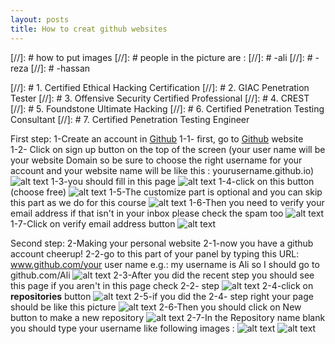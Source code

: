 ```yaml
---
layout: posts
title: How to creat github websites 
---
```

[//]: # how to put images
[//]: # people in the picture are :
[//]: # -ali
[//]: # -reza
[//]: # -hassan

[//]: # 1. Certified Ethical Hacking Certification
[//]: # 2. GIAC Penetration Tester
[//]: # 3. Offensive Security Certified Professional
[//]: # 4. CREST
[//]: # 5. Foundstone Ultimate Hacking
[//]: # 6. Certified Penetration Testing Consultant
[//]: # 7. Certified Penetration Testing Engineer

First step:
1-Create an account in [Github](https://github.com)
    1-1- first, go to [Github](https://github.com) website <br />
    1-2- Click on sign up button on the top of the screen (your user name will be your website Domain so be sure to choose the right username for your account and your website name will be like this : yourusername.github.io) <br />
    ![alt text](https://github.com/mahdi-javid/mahdi-javid.github.io/blob/master/assets/images/Capture.PNG?raw=true "Sign up bottom")
    1-3-you should fill in this page
    ![alt text](https://github.com/mahdi-javid/mahdi-javid.github.io/blob/master/assets/images/Capture1.PNG?raw=true "sign up form")
    1-4-click on this button (choose free)
    ![alt text](https://github.com/mahdi-javid/mahdi-javid.github.ioblob/master/assets/images/Capture2.PNG?raw=true "plan")
    1-5-The customize part is optional and you can skip this part as we do for this course
    ![alt text](https://github.com/mahdi-javidmahdi-javid.github.ioblob/master/assets/images/Capture3.PNGraw=true "customize part")
    1-6-Then you need to verify your email address if that isn't in your inbox please check the spam too
    ![alt text](https://github.com/mahdi-javidmahdi-javid.github.ioblob/master/assets/images/Capture4.PNGraw=true "verifying email1")
    1-7-Click on verify email address button
    ![alt text](https://github.com/mahdi-javidmahdi-javid.github.ioblob/master/assets/images/Capture5.PNGraw=true "verifying email2")

Second step:
2-Making your personal website
    2-1-now you have a github account cheerup!
    2-2-go to this part of your panel by typing this URL:   www.github.com/your user name
    e.g.: my username is Ali so I should go to github.com/Ali
    ![alt text](https://github.com/mahdi-javidmahdi-javid.github.ioblob/master/assets/images/Capture6.PNGraw=true "typing URL")
    2-3-After you did the recent step you should see this page if you aren't in this page check 2-2- step
    ![alt text](https://github.com/mahdi-javidmahdi-javid.github.ioblob/master/assets/images/Capture7.PNGraw=true "typing URL")
    2-4-click on **repositories** button
    ![alt text](https://github.com/mahdi-javidmahdi-javid.github.ioblob/master/assets/images/Capture8.PNGraw=true "clicking on repositories1")
    2-5-if you did the 2-4- step right your page should be like this picture
    ![alt text](https://github.com/mahdi-javidmahdi-javid.github.ioblob/master/assets/images/Capture9.PNGraw=true "clicking on repositories2")
    2-6-Then you should click on New button to make a new repository
    ![alt text](https://github.com/mahdi-javidmahdi-javid.github.ioblob/master/assets/images/Capture10.PNGraw=true "making new repository1")
    2-7-In the Repository name blank you should type your username like following images :
    ![alt text](https://github.com/mahdi-javidmahdi-javid.github.ioblob/master/assets/images/Capture12.PNGraw=true "making new repository2")
    ![alt text](https://github.com/mahdi-javidmahdi-javid.github.ioblob/master/assets/images/Capture11.PNGraw=true "making new repository3")



